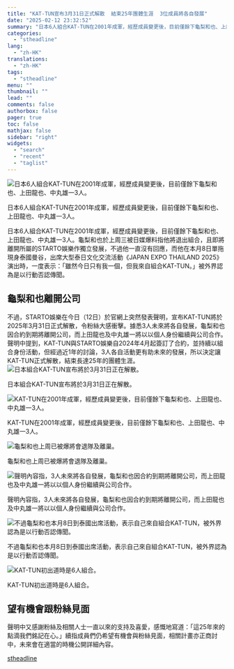```yaml
---
title: "KAT-TUN宣布3月31日正式解散  結束25年團體生涯  3位成員將各自發展"
date: "2025-02-12 23:32:52"
summary: "日本6人組合KAT-TUN在2001年成軍，經歷成員變更後，目前僅餘下龜梨和也、上田龍也、..."
categories:
  - "stheadline"
lang:
  - "zh-HK"
translations:
  - "zh-HK"
tags:
  - "stheadline"
menu: ""
thumbnail: ""
lead: ""
comments: false
authorbox: false
pager: true
toc: false
mathjax: false
sidebar: "right"
widgets:
  - "search"
  - "recent"
  - "taglist"
---
```


![ 日本6人組合KAT-TUN在2001年成軍，經歷成員變更後，目前僅餘下龜梨和也、上田龍也、中丸雄一3人。](https://image.stheadline.com/f/680p0/0x0/100/none/5b4f2b7943265fcfca5174cbf2396001/stheadline/inewsmedia/20250212/_2025021222490623930.jpg)

 日本6人組合KAT-TUN在2001年成軍，經歷成員變更後，目前僅餘下龜梨和也、上田龍也、中丸雄一3人。




日本6人組合KAT-TUN在2001年成軍，經歷成員變更後，目前僅餘下龜梨和也、上田龍也、中丸雄一3人。龜梨和也於上周三被日媒爆料指他將退出組合，且即將離開所屬的STARTO娛樂作獨立發展，不過他一直沒有回應，而他在本月8日單拖現身泰國曼谷，出席大型泰日文化交流活動《JAPAN EXPO THAILAND 2025》演出時，一度表示：「雖然今日只有我一個，但我來自組合KAT-TUN。」被外界認為是以行動否認傳聞。

龜梨和也離開公司
--------

不過，STARTO娛樂在今日（12日）於官網上突然發表聲明，宣布KAT-TUN將於2025年3月31日正式解散，令粉絲大感衝擊。據悉3人未來將各自發展，龜梨和也因合約到期將離開公司，而上田龍也及中丸雄一將以以個人身份繼續與公司合作。聲明中提到，KAT-TUN與STARTO娛樂自2024年4月起簽訂了合約，並持續以組合身份活動，但經過近1年的討論，3人各自活動更有助未來的發展，所以決定讓KAT-TUN正式解散，結束長達25年的團體生涯。
 ![日本組合KAT-TUN宣布將於3月31日正在解散。](https://image.hkhl.hk/f/1024p0/0x0/100/none/5c2db2403ca6a2ec0d66c08625f8de19/2025-02/WhatsApp_2025-02-1222_25_04_7a0c9604.jpg)


日本組合KAT-TUN宣布將於3月31日正在解散。



 ![KAT-TUN在2001年成軍，經歷成員變更後，目前僅餘下龜梨和也、上田龍也、中丸雄一3人。](https://image.hkhl.hk/f/1024p0/0x0/100/none/e0a20c368b4274aecd020895cd78d4be/2025-02/WhatsApp_2025-02-1222_25_05_7cebf376.jpg)


KAT-TUN在2001年成軍，經歷成員變更後，目前僅餘下龜梨和也、上田龍也、中丸雄一3人。



 ![龜梨和也上周已被爆將會退隊及離巢。](https://image.hkhl.hk/f/1024p0/0x0/100/none/a9cb46c6dae221fa503eafbd41128cff/2025-02/WhatsApp_2025-02-1222_25_05_82b05e80.jpg)


龜梨和也上周已被爆將會退隊及離巢。



 ![聲明內容指，3人未來將各自發展，龜梨和也因合約到期將離開公司，而上田龍也及中丸雄一將以以個人身份繼續與公司合作。](https://image.hkhl.hk/f/1024p0/0x0/100/none/fcfc7cfdbc5c32fcb69c7d35629f97c0/2025-02/WhatsApp_2025-02-1222_25_05_f5724424.jpg)


聲明內容指，3人未來將各自發展，龜梨和也因合約到期將離開公司，而上田龍也及中丸雄一將以以個人身份繼續與公司合作。



 ![不過龜梨和也本月8日到泰國出席活動，表示自己來自組合KAT-TUN，被外界認為是以行動否認傳聞。](https://image.hkhl.hk/f/1024p0/0x0/100/none/eb41ef9ef87bf5a29ebc6ddc55804fec/2025-02/WhatsApp_2025-02-1222_25_06_64bebf66.jpg)


不過龜梨和也本月8日到泰國出席活動，表示自己來自組合KAT-TUN，被外界認為是以行動否認傳聞。



 ![KAT-TUN初出道時是6人組合。](https://image.hkhl.hk/f/1024p0/0x0/100/none/5165c53eb0782b922eeb83bd3b807f67/2025-02/WhatsApp_2025-02-1222_25_51_ce07ec6b.jpg)


KAT-TUN初出道時是6人組合。




望有機會跟粉絲見面
---------

聲明中又感謝粉絲及相關人士一直以來的支持及喜愛，感慨地寫道：「這25年來的點滴我們銘記在心。」續指成員們仍希望有機會與粉絲見面，相關計畫亦正商討中，未來會在適當的時機公開詳細內容。

[stheadline](https://std.stheadline.com/realtime/article/2052451/即時-娛樂-KAT-TUN宣布3月31日正式解散-結束25年團體生涯-3位成員將各自發展)
